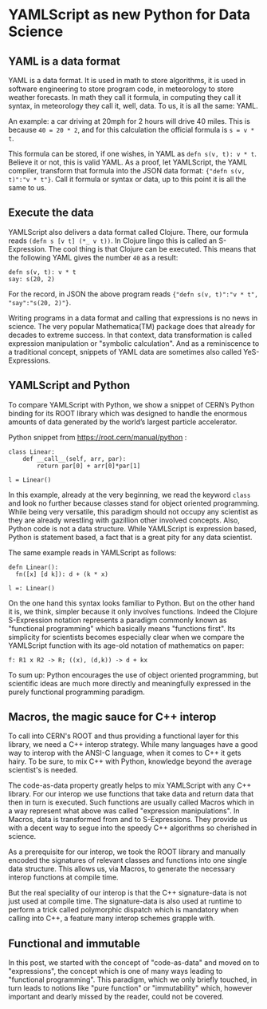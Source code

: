 # YAMLScript as new Python for Data Science
## YAML is a data format
YAML is a data format. It is used in math to store algorithms, it is used in software engineering to store program code, in meteorology to store weather forecasts. In math they call it formula, in computing they call it syntax, in meteorology they call it, well, data. To us, it is all the same: YAML.

An example: a car driving at 20mph for 2 hours will drive 40 miles. This is because `40 = 20 * 2`, and for this calculation the official formula is `s = v * t`.

This formula can be stored, if one wishes, in YAML as `defn s(v, t): v * t`. Believe it or not, this is valid YAML. As a proof, let YAMLScript, the YAML compiler, transform that formula into the JSON data format: `{"defn s(v, t)":"v * t"}`. Call it formula or syntax or data, up to this point it is all the same to us.

## Execute the data
YAMLScript also delivers a data format called Clojure. There, our formula reads `(defn s [v t] (*_ v t))`. In Clojure lingo this is called an S-Expression. The cool thing is that Clojure can be executed. This means that the following YAML gives the number `40` as a result:

```
defn s(v, t): v * t
say: s(20, 2)
```

For the record, in JSON the above program reads `{"defn s(v, t)":"v * t", "say":"s(20, 2)"}`.

Writing programs in a data format and calling that expressions is no news in science. The very popular Mathematica(TM) package does that already for decades to extreme success. In that context, data transformation is called expression manipulation or "symbolic calculation". And as a reminiscence to a traditional concept, snippets of YAML data are sometimes also called YeS-Expressions.

## YAMLScript and Python

To compare YAMLScript with Python, we show a snippet of CERN’s Python binding for its ROOT library which was designed to handle the enormous amounts of data generated by the world’s largest particle accelerator.


Python snippet from  https://root.cern/manual/python :
```
class Linear:
    def __call__(self, arr, par):
        return par[0] + arr[0]*par[1]

l = Linear()
```

In this example, already at the very beginning, we read the keyword `class` and look no further because classes stand for object oriented programming. While being very versatile, this paradigm should not occupy any scientist as they are already wrestling with gazillion other involved concepts. Also, Python code is not a data structure. While YAMLScript is expression based, Python is statement based, a fact that is a great pity for any data scientist.

The same example reads in YAMLScript as follows:

```
defn Linear():
  fn([x] [d k]): d + (k * x)

l =: Linear()
```

On the one hand this syntax looks familiar to Python. But on the other hand it is, we think, simpler because it only involves functions. Indeed the Clojure S-Expression notation represents a paradigm commonly known as "functional programming" which basically means "functions first". Its simplicity for scientists becomes especially clear when we compare the YAMLScript function with its age-old notation of mathematics on paper:

```
f: R1 x R2 -> R; ((x), (d,k)) -> d + kx
```

To sum up: Python encourages the use of object oriented programming, but scientific ideas are much more directly and meaningfully expressed in the purely functional programming paradigm.

## Macros, the magic sauce for C++ interop

To call into CERN's ROOT and thus providing a functional layer for this library, we need a C++ interop strategy. While many languages have a good way to interop with the ANSI-C language, when it comes to C++ it gets hairy. To be sure, to mix C++ with Python, knowledge beyond the average scientist's is needed.

The code-as-data property greatly helps to mix YAMLScript with any C++ library. For our interop we use functions that take data and return data that then in turn is executed. Such functions are usually called Macros which in a way represent what above was called "expression manipulations". In Macros, data is transformed from and to S-Expressions. They provide us with a decent way to segue into the speedy C++ algorithms so cherished in science.

As a prerequisite for our interop, we took the ROOT library and manually encoded the signatures of relevant classes and functions into one single data structure. This allows us, via Macros, to generate the necessary interop functions at compile time.

But the real speciality of our interop is that the C++ signature-data is not just used at compile time. The signature-data is also used at runtime to perform a trick called polymorphic dispatch which is mandatory when calling into C++, a feature many interop schemes grapple with.

## Functional and immutable
In this post, we started with the concept of "code-as-data" and moved on to "expressions", the concept which is one of many ways leading to "functional programming". This paradigm, which we only briefly touched, in turn leads to notions like "pure function" or "immutability" which, however important and dearly missed by the reader, could not be covered.
